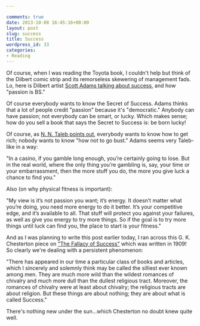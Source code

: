 ```yaml
---

comments: true
date: 2013-10-08 16:45:16+00:00
layout: post
slug: success
title: Success
wordpress_id: 33
categories:
- Reading
---
```


Of course, when I was reading the Toyota book, I couldn't help but think of the Dilbert comic strip and its remorseless skewering of management fads. Lo, here is Dilbert artist [Scott Adams talking about success,](http://www.businessinsider.com/dilbert-creator-scott-adams-says-passion-is-bs-2013-10) and how "passion is BS."

Of course everybody wants to know the Secret of Success. Adams thinks that a lot of people credit "passion" because it's "democratic." Anybody can have passion; not everybody can be smart, or lucky. Which makes sense; how do you sell a book that says the Secret to Success is: be born lucky!

Of course, as [N. N. Taleb points out](http://edge.org/response-detail/11174), everybody wants to know how to get rich; nobody wants to know "how not to go bust." Adams seems very Taleb-like in a way:

"In a casino, if you gamble long enough, you’re certainly going to lose. But in the real world, where the only thing you’re gambling is, say, your time or your embarrassment, then the more stuff you do, the more you give luck a chance to find you."

Also (on why physical fitness is important):

"My view is it’s not passion you want; it’s energy. It doesn’t matter what you’re doing, you need more energy to do it better. It’s your competitive edge, and it’s available to all. That stuff will protect you against your failures, as well as give you energy to try more things. So if the goal is to try more things until luck can find you, the place to start is your fitness."

And as I was planning to write this post earlier today, I ran across this G. K. Chesterton piece on ["The Fallacy of Success"](http://mustapha.svbtle.com/tfs) which was written in 1909! So clearly we're dealing with a persistent phenomenon:

"There has appeared in our time a particular class of books and articles, which I sincerely and solemnly think may be called the silliest ever known among men. They are much more wild than the wildest romances of chivalry and much more dull than the dullest religious tract. Moreover, the romances of chivalry were at least about chivalry; the religious tracts are about religion. But these things are about nothing; they are about what is called Success."

There's nothing new under the sun...which Chesterton no doubt knew quite well.

